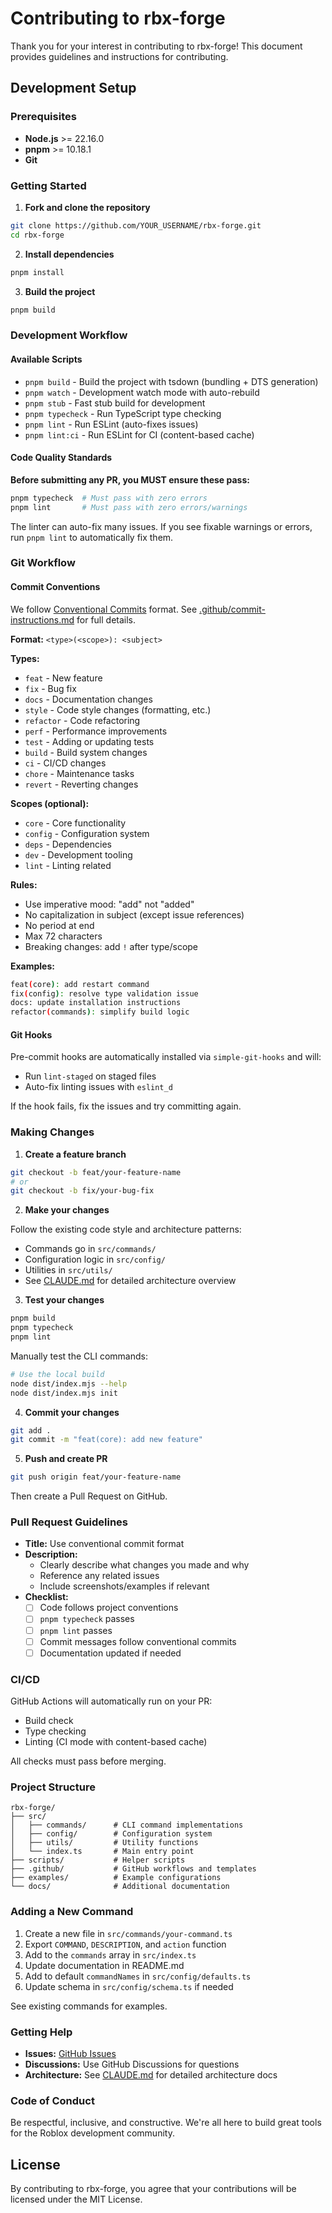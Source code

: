 # Contributing to rbx-forge

Thank you for your interest in contributing to rbx-forge! This document provides
guidelines and instructions for contributing.

## Development Setup

### Prerequisites

- **Node.js** >= 22.16.0
- **pnpm** >= 10.18.1
- **Git**

### Getting Started

1. **Fork and clone the repository**

```bash
git clone https://github.com/YOUR_USERNAME/rbx-forge.git
cd rbx-forge
```

2. **Install dependencies**

```bash
pnpm install
```

3. **Build the project**

```bash
pnpm build
```

### Development Workflow

#### Available Scripts

- `pnpm build` - Build the project with tsdown (bundling + DTS generation)
- `pnpm watch` - Development watch mode with auto-rebuild
- `pnpm stub` - Fast stub build for development
- `pnpm typecheck` - Run TypeScript type checking
- `pnpm lint` - Run ESLint (auto-fixes issues)
- `pnpm lint:ci` - Run ESLint for CI (content-based cache)

#### Code Quality Standards

**Before submitting any PR, you MUST ensure these pass:**

```bash
pnpm typecheck  # Must pass with zero errors
pnpm lint       # Must pass with zero errors/warnings
```

The linter can auto-fix many issues. If you see fixable warnings or errors, run
`pnpm lint` to automatically fix them.

### Git Workflow

#### Commit Conventions

We follow [Conventional Commits](https://www.conventionalcommits.org/) format.
See [.github/commit-instructions.md](.github/commit-instructions.md) for full
details.

**Format:** `<type>(<scope>): <subject>`

**Types:**

- `feat` - New feature
- `fix` - Bug fix
- `docs` - Documentation changes
- `style` - Code style changes (formatting, etc.)
- `refactor` - Code refactoring
- `perf` - Performance improvements
- `test` - Adding or updating tests
- `build` - Build system changes
- `ci` - CI/CD changes
- `chore` - Maintenance tasks
- `revert` - Reverting changes

**Scopes (optional):**

- `core` - Core functionality
- `config` - Configuration system
- `deps` - Dependencies
- `dev` - Development tooling
- `lint` - Linting related

**Rules:**

- Use imperative mood: "add" not "added"
- No capitalization in subject (except issue references)
- No period at end
- Max 72 characters
- Breaking changes: add `!` after type/scope

**Examples:**

```bash
feat(core): add restart command
fix(config): resolve type validation issue
docs: update installation instructions
refactor(commands): simplify build logic
```

#### Git Hooks

Pre-commit hooks are automatically installed via `simple-git-hooks` and will:

- Run `lint-staged` on staged files
- Auto-fix linting issues with `eslint_d`

If the hook fails, fix the issues and try committing again.

### Making Changes

1. **Create a feature branch**

```bash
git checkout -b feat/your-feature-name
# or
git checkout -b fix/your-bug-fix
```

2. **Make your changes**

Follow the existing code style and architecture patterns:

- Commands go in `src/commands/`
- Configuration logic in `src/config/`
- Utilities in `src/utils/`
- See [CLAUDE.md](CLAUDE.md) for detailed architecture overview

3. **Test your changes**

```bash
pnpm build
pnpm typecheck
pnpm lint
```

Manually test the CLI commands:

```bash
# Use the local build
node dist/index.mjs --help
node dist/index.mjs init
```

4. **Commit your changes**

```bash
git add .
git commit -m "feat(core): add new feature"
```

5. **Push and create PR**

```bash
git push origin feat/your-feature-name
```

Then create a Pull Request on GitHub.

### Pull Request Guidelines

- **Title:** Use conventional commit format
- **Description:**
    - Clearly describe what changes you made and why
    - Reference any related issues
    - Include screenshots/examples if relevant
- **Checklist:**
    - [ ] Code follows project conventions
    - [ ] `pnpm typecheck` passes
    - [ ] `pnpm lint` passes
    - [ ] Commit messages follow conventional commits
    - [ ] Documentation updated if needed

### CI/CD

GitHub Actions will automatically run on your PR:

- Build check
- Type checking
- Linting (CI mode with content-based cache)

All checks must pass before merging.

### Project Structure

```text
rbx-forge/
├── src/
│   ├── commands/      # CLI command implementations
│   ├── config/        # Configuration system
│   ├── utils/         # Utility functions
│   └── index.ts       # Main entry point
├── scripts/           # Helper scripts
├── .github/           # GitHub workflows and templates
├── examples/          # Example configurations
└── docs/              # Additional documentation
```

### Adding a New Command

1. Create a new file in `src/commands/your-command.ts`
2. Export `COMMAND`, `DESCRIPTION`, and `action` function
3. Add to the `commands` array in `src/index.ts`
4. Update documentation in README.md
5. Add to default `commandNames` in `src/config/defaults.ts`
6. Update schema in `src/config/schema.ts` if needed

See existing commands for examples.

### Getting Help

- **Issues:**
  [GitHub Issues](https://github.com/christopher-buss/rbx-forge/issues)
- **Discussions:** Use GitHub Discussions for questions
- **Architecture:** See [CLAUDE.md](CLAUDE.md) for detailed architecture docs

### Code of Conduct

Be respectful, inclusive, and constructive. We're all here to build great tools
for the Roblox development community.

## License

By contributing to rbx-forge, you agree that your contributions will be licensed
under the MIT License.
